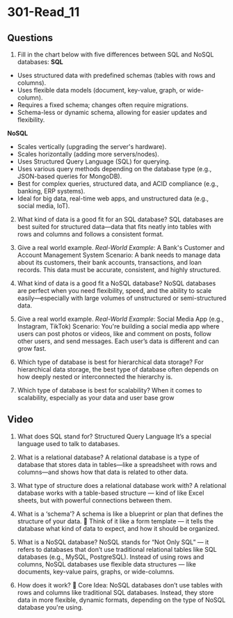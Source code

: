 # 301-Read_11

## Questions

1. Fill in the chart below with five differences between SQL and NoSQL databases:
**SQL**

 - Uses structured data with predefined schemas (tables with rows and columns).
 - Uses flexible data models (document, key-value, graph, or wide-column).
 - Requires a fixed schema; changes often require migrations.
 - Schema-less or dynamic schema, allowing for easier updates and flexibility.

**NoSQL**

 - Scales vertically (upgrading the server's hardware).
 - Scales horizontally (adding more servers/nodes).
 - Uses Structured Query Language (SQL) for querying.
 - Uses various query methods depending on the database type (e.g., JSON-based queries for MongoDB).
- Best for complex queries, structured data, and ACID compliance (e.g., banking, ERP systems).
- Ideal for big data, real-time web apps, and unstructured data (e.g., social media, IoT).

2. What kind of data is a good fit for an SQL database?
SQL databases are best suited for structured data—data that fits neatly into tables with rows and columns and follows a consistent format. 

3. Give a real world example.
*Real-World Example*: A Bank's Customer and Account Management System
Scenario:
A bank needs to manage data about its customers, their bank accounts, transactions, and loan records. This data must be accurate, consistent, and highly structured.

4. What kind of data is a good fit a NoSQL database?
NoSQL databases are perfect when you need flexibility, speed, and the ability to scale easily—especially with large volumes of unstructured or semi-structured data.

5. Give a real world example.
*Real-World Example*: Social Media App (e.g., Instagram, TikTok)
Scenario:
You're building a social media app where users can post photos or videos, like and comment on posts, follow other users, and send messages. Each user’s data is different and can grow fast.

6. Which type of database is best for hierarchical data storage?
For hierarchical data storage, the best type of database often depends on how deeply nested or interconnected the hierarchy is.

7. Which type of database is best for scalability?
When it comes to scalability, especially as your data and user base grow

## Video
1. What does SQL stand for?
Structured Query Language
It’s a special language used to talk to databases. 

2. What is a relational database?
A relational database is a type of database that stores data in tables—like a spreadsheet with rows and columns—and shows how that data is related to other data.

3. What type of structure does a relational database work with?
A relational database works with a table-based structure — kind of like Excel sheets, but with powerful connections between them.

4. What is a ‘schema’?
A schema is like a blueprint or plan that defines the structure of your data.
🧠 Think of it like a form template — it tells the database what kind of data to expect, and how it should be organized.

5. What is a NoSQL database?
NoSQL stands for “Not Only SQL” — it refers to databases that don’t use traditional relational tables like SQL databases (e.g., MySQL, PostgreSQL).
Instead of using rows and columns, NoSQL databases use flexible data structures — like documents, key-value pairs, graphs, or wide-columns.

6. How does it work?
🧠 Core Idea:
NoSQL databases don’t use tables with rows and columns like traditional SQL databases.
Instead, they store data in more flexible, dynamic formats, depending on the type of NoSQL database you're using.



